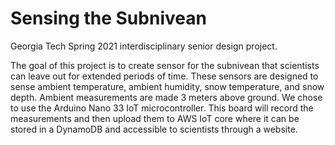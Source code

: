 # Sensing the Subnivean
Georgia Tech Spring 2021 interdisciplinary senior design project. 

The goal of this project is to create sensor for the subnivean that scientists can leave out for extended periods of time. These sensors are designed to sense ambient temperature, ambient humidity, snow temperature, and snow depth. Ambient measurements are made 3 meters above ground. We chose to use the Arduino Nano 33 IoT microcontroller. This board will record the measurements and then upload them to AWS IoT core where it can be stored in a DynamoDB and accessible to scientists through a website.
